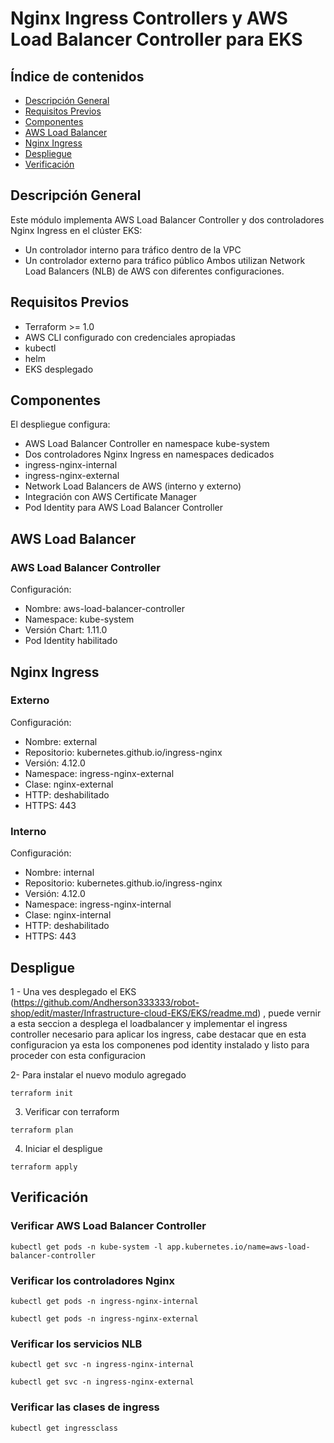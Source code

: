 # Nginx Ingress Controllers y AWS Load Balancer Controller para EKS

## Índice de contenidos
* [Descripción General](#descripcion)
* [Requisitos Previos](#requisitos)  
* [Componentes](#componentes)
* [AWS Load Balancer](#loadbalancer)
* [Nginx Ingress](#nginx)
* [Despliegue](#despliegue)
* [Verificación](#verificacion)

<a name="descripcion"></a>
## Descripción General
Este módulo implementa AWS Load Balancer Controller y dos controladores Nginx Ingress en el clúster EKS:
- Un controlador interno para tráfico dentro de la VPC
- Un controlador externo para tráfico público
Ambos utilizan Network Load Balancers (NLB) de AWS con diferentes configuraciones.

<a name="requisitos"></a>
## Requisitos Previos
- Terraform >= 1.0
- AWS CLI configurado con credenciales apropiadas
- kubectl
- helm
- EKS desplegado

<a name="componentes"></a>
## Componentes
El despliegue configura:
- AWS Load Balancer Controller en namespace kube-system
- Dos controladores Nginx Ingress en namespaces dedicados
 - ingress-nginx-internal
 - ingress-nginx-external
- Network Load Balancers de AWS (interno y externo)
- Integración con AWS Certificate Manager
- Pod Identity para AWS Load Balancer Controller

<a name="loadbalancer"></a>
## AWS Load Balancer
### AWS Load Balancer Controller
Configuración:
- Nombre: aws-load-balancer-controller
- Namespace: kube-system
- Versión Chart: 1.11.0
- Pod Identity habilitado

<a name="nginx"></a>
## Nginx Ingress
### Externo
Configuración:
- Nombre: external
- Repositorio: kubernetes.github.io/ingress-nginx
- Versión: 4.12.0
- Namespace: ingress-nginx-external
- Clase: nginx-external
- HTTP: deshabilitado
- HTTPS: 443

### Interno
Configuración:
- Nombre: internal
- Repositorio: kubernetes.github.io/ingress-nginx
- Versión: 4.12.0
- Namespace: ingress-nginx-internal
- Clase: nginx-internal
- HTTP: deshabilitado
- HTTPS: 443

<a name="despliegue"></a>
## Despligue

1 - Una ves desplegado el EKS (https://github.com/Andherson333333/robot-shop/edit/master/Infrastructure-cloud-EKS/EKS/readme.md) , puede vernir a esta seccion a desplega el loadbalancer y implementar el ingress controller necesario para aplicar los ingress, cabe destacar que en esta configuracion ya esta los componenes pod identity instalado y listo para proceder con esta configuracion

2- Para instalar el nuevo modulo agregado
```
terraform init
```
3. Verificar con terraform
```
terraform plan
```
4. Iniciar el despligue
```
terraform apply
```
<a name="verificacion"></a>
## Verificación

### Verificar AWS Load Balancer Controller
```
kubectl get pods -n kube-system -l app.kubernetes.io/name=aws-load-balancer-controller
```
### Verificar los controladores Nginx
```
kubectl get pods -n ingress-nginx-internal
```
```
kubectl get pods -n ingress-nginx-external
```

### Verificar los servicios NLB
```
kubectl get svc -n ingress-nginx-internal
```
```
kubectl get svc -n ingress-nginx-external
```
### Verificar las clases de ingress
```
kubectl get ingressclass
```
